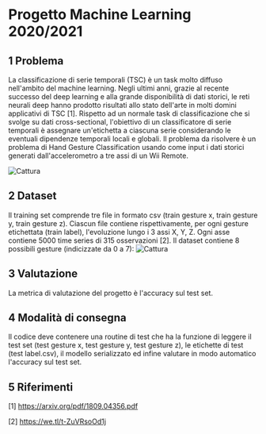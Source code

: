 # Progetto Machine Learning 2020/2021

## 1 Problema
La classificazione di serie temporali (TSC) è un task molto diffuso nell'ambito del machine learning. Negli ultimi anni, grazie al recente successo del deep learning e alla grande disponibilità di dati storici, le reti neurali deep hanno prodotto risultati allo stato dell'arte in molti domini applicativi di TSC [1]. Rispetto ad un normale task di classificazione che si svolge su dati cross-sectional, l'obiettivo di un classificatore di serie temporali è assegnare un'etichetta a ciascuna serie considerando le eventuali dipendenze temporali locali e globali. Il problema da risolvere è un problema di Hand Gesture Classification usando come input i dati storici generati dall'accelerometro a tre assi di un Wii Remote.

![Cattura](https://user-images.githubusercontent.com/54946553/134172966-e8f4429d-79fc-4a38-bad3-c593c21cffd9.PNG)


## 2 Dataset
Il training set comprende tre file in formato csv (train gesture x, train gesture y, train gesture z). Ciascun file contiene rispettivamente, per ogni gesture etichettata (train label), l'evoluzione lungo i 3 assi X, Y, Z. Ogni asse contiene 5000 time series di 315 osservazioni [2]. Il dataset contiene 8 possibili gesture (indicizzate da 0 a 7):
![Cattura](https://user-images.githubusercontent.com/54946553/134173314-cf99dc4d-ed9d-4248-87ce-30fc543cc6db.PNG)

## 3 Valutazione
La metrica di valutazione del progetto è l'accuracy sul test set.

## 4 Modalità di consegna
Il codice deve contenere una routine di test che ha la funzione di leggere il test set (test gesture x, test gesture y, test gesture z), le etichette di test (test label.csv), il modello serializzato ed infine valutare in modo automatico l'accuracy sul test set.

## 5 Riferimenti
[1] https://arxiv.org/pdf/1809.04356.pdf

[2] https://we.tl/t-ZuVRsoOd1j
